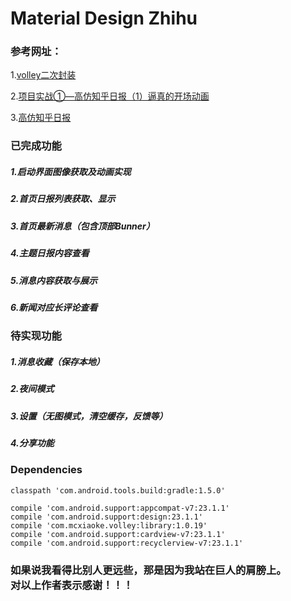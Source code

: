 # Material Design Zhihu

### 参考网址：
1.[volley二次封装](http://www.cnblogs.com/summers/p/4398679.html "悬停显示")

  
2.[项目实战①—高仿知乎日报（1）逼真的开场动画](http://blog.csdn.net/jack_king007/article/details/41751573 "悬停显示")
  
3.[高仿知乎日报](https://github.com/iKrelve/KuaiHu "悬停显示")

### 已完成功能
   ##### 1.启动界面图像获取及动画实现
   ##### 2.首页日报列表获取、显示
   ##### 3.首页最新消息（包含顶部Bunner）
   ##### 4.主题日报内容查看
   ##### 5.消息内容获取与展示
   ##### 6.新闻对应长评论查看
    
### 待实现功能
  ##### 1.消息收藏（保存本地）
  ##### 2.夜间模式
  ##### 3.设置（无图模式，清空缓存，反馈等）
  ##### 4.分享功能

### Dependencies

    classpath 'com.android.tools.build:gradle:1.5.0'

    compile 'com.android.support:appcompat-v7:23.1.1'
    compile 'com.android.support:design:23.1.1'
    compile 'com.mcxiaoke.volley:library:1.0.19'
    compile 'com.android.support:cardview-v7:23.1.1'
    compile 'com.android.support:recyclerview-v7:23.1.1'

### 如果说我看得比别人更远些，那是因为我站在巨人的肩膀上。<br> 对以上作者表示感谢！！！


  
